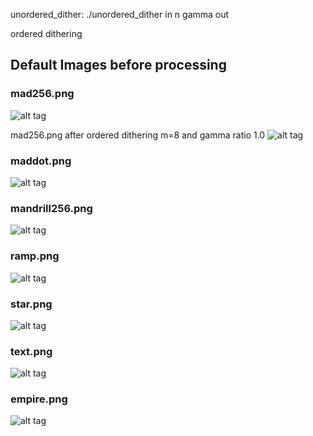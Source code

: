 
unordered_dither:
    ./unordered_dither in n gamma out

ordered dithering

## Default Images before processing
### mad256.png
![alt tag](https://raw.github.com/brianwu02/ImageProcessing/master/images/mad256.png)

mad256.png after ordered dithering m=8 and gamma ratio 1.0
![alt tag](https://raw.github.com/brianwu02/ImageProcessing/master/images/odithered8_mad256.png)
### maddot.png
![alt tag](https://raw.github.com/brianwu02/ImageProcessing/master/images/maddot.png)
### mandrill256.png
![alt tag](https://raw.github.com/brianwu02/ImageProcessing/master/images/mandrill256.png)
### ramp.png
![alt tag](https://raw.github.com/brianwu02/ImageProcessing/master/images/ramp.png)
### star.png
![alt tag](https://raw.github.com/brianwu02/ImageProcessing/master/images/star.png)
### text.png
![alt tag](https://raw.github.com/brianwu02/ImageProcessing/master/images/text.png)
### empire.png
![alt tag](https://raw.github.com/brianwu02/ImageProcessing/master/images/empire.png)


